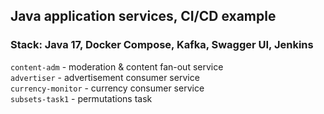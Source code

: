 
## Java application services, CI/CD example
### Stack: Java 17, Docker Compose, Kafka, Swagger UI, Jenkins

`content-adm`       - moderation & content fan-out service    
`advertiser`        - advertisement consumer service  
`currency-monitor`  - currency consumer service  
`subsets-task1`     - permutations task  

 
